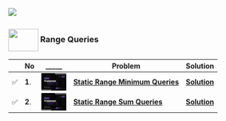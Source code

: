 ![](https://cdn.dribbble.com/users/1959912/screenshots/6464044/content_creator_dribbble.gif)

### <img src = "https://cdn.dribbble.com/users/1138721/screenshots/10809828/media/478d32b2e65c8c3194b7f2154e179231.gif" align = "center" width = "60px" height = "45px"> Range Queries

||No|_____|Problem|Solution|
|-|-|-|-|-|
|✅|**1**.|<img align = "center" width = "50px" height = "35px" src = "assets/cses banner.jpeg">|[**Static Range Minimum Queries**]()|[**Solution**](https://github.com/khalid586/CSES-Problemset-solutions/blob/main/5.Range%20Queries/CSES%20Static%20Range%20Minimum%20Queries.cpp)|
|✅|**2**.| <img align = "center" width = "50px" height = "35px" src = "assets/cses banner.jpeg">|[**Static Range Sum Queries**]()|[**Solution**](https://github.com/khalid586/CSES-Problemset-solutions/blob/main/5.Range%20Queries/Static%20Range%20Sum%20Queries.cpp)|